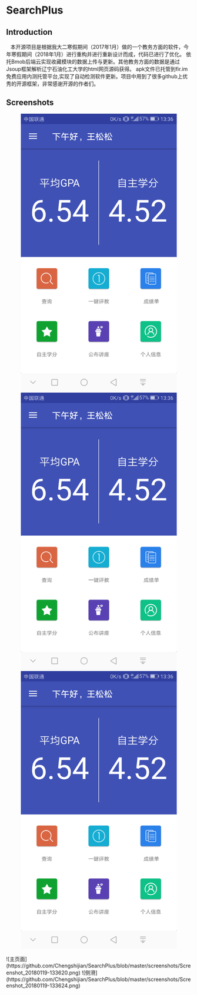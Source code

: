 SearchPlus
==

Introduction
-

    本开源项目是根据我大二寒假期间（2017年1月）做的一个教务方面的软件，今年寒假期间（2018年1月）进行重构并进行重新设计而成，代码已进行了优化。
    依托Bmob后端云实现收藏模块的数据上传与更新。其他教务方面的数据是通过Jsoup框架解析辽宁石油化工大学的html网页源码获得。
    apk文件已托管到fir.im免费应用内测托管平台,实现了自动检测软件更新。项目中用到了很多github上优秀的开源框架，非常感谢开源的作者们。
    
Screenshots
-
<figure class="one">
 <src="https://github.com/Chengshijian/SearchPlus/blob/master/screenshots/Screenshot_20180119-133620.png" width="100">
 <src="https://github.com/Chengshijian/SearchPlus/blob/master/screenshots/Screenshot_20180119-133624.png" width="100">
 </figure>
 
 <figure class="third">
    <img src="https://github.com/Chengshijian/SearchPlus/blob/master/screenshots/Screenshot_20180119-133620.png">
    <img src="https://github.com/Chengshijian/SearchPlus/blob/master/screenshots/Screenshot_20180119-133620.png">
    <img src="https://github.com/Chengshijian/SearchPlus/blob/master/screenshots/Screenshot_20180119-133620.png">
</figure>
![主页面](https://github.com/Chengshijian/SearchPlus/blob/master/screenshots/Screenshot_20180119-133620.png)
![侧滑](https://github.com/Chengshijian/SearchPlus/blob/master/screenshots/Screenshot_20180119-133624.png)
